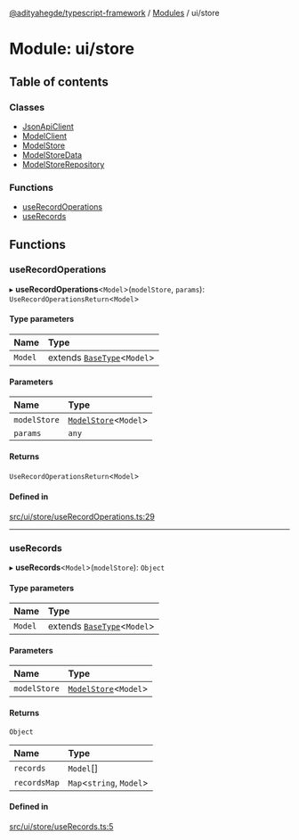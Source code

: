 [@adityahegde/typescript-framework](../README.md) / [Modules](../modules.md) / ui/store

# Module: ui/store

## Table of contents

### Classes

- [JsonApiClient](../classes/ui_store.JsonApiClient.md)
- [ModelClient](../classes/ui_store.ModelClient.md)
- [ModelStore](../classes/ui_store.ModelStore.md)
- [ModelStoreData](../classes/ui_store.ModelStoreData.md)
- [ModelStoreRepository](../classes/ui_store.ModelStoreRepository.md)

### Functions

- [useRecordOperations](ui_store.md#userecordoperations)
- [useRecords](ui_store.md#userecords)

## Functions

### useRecordOperations

▸ **useRecordOperations**<`Model`\>(`modelStore`, `params`): `UseRecordOperationsReturn`<`Model`\>

#### Type parameters

| Name | Type |
| :------ | :------ |
| `Model` | extends [`BaseType`](../classes/models.BaseType.md)<`Model`\> |

#### Parameters

| Name | Type |
| :------ | :------ |
| `modelStore` | [`ModelStore`](../classes/ui_store.ModelStore.md)<`Model`\> |
| `params` | `any` |

#### Returns

`UseRecordOperationsReturn`<`Model`\>

#### Defined in

[src/ui/store/useRecordOperations.ts:29](https://github.com/AdityaHegde/typescript-framework/blob/3b13972/src/ui/store/useRecordOperations.ts#L29)

___

### useRecords

▸ **useRecords**<`Model`\>(`modelStore`): `Object`

#### Type parameters

| Name | Type |
| :------ | :------ |
| `Model` | extends [`BaseType`](../classes/models.BaseType.md)<`Model`\> |

#### Parameters

| Name | Type |
| :------ | :------ |
| `modelStore` | [`ModelStore`](../classes/ui_store.ModelStore.md)<`Model`\> |

#### Returns

`Object`

| Name | Type |
| :------ | :------ |
| `records` | `Model`[] |
| `recordsMap` | `Map`<`string`, `Model`\> |

#### Defined in

[src/ui/store/useRecords.ts:5](https://github.com/AdityaHegde/typescript-framework/blob/3b13972/src/ui/store/useRecords.ts#L5)
